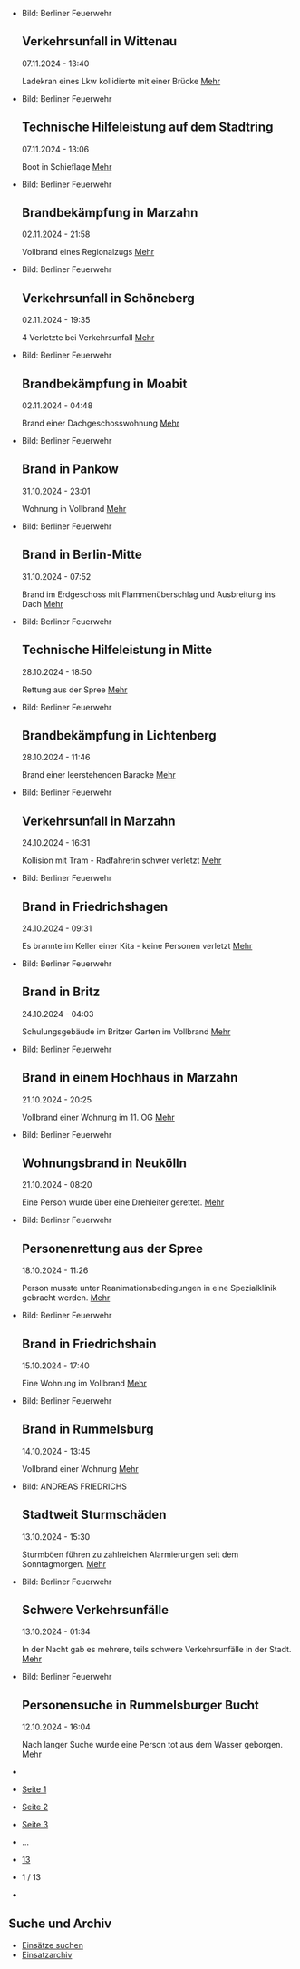 * Bild: Berliner Feuerwehr

  Verkehrsunfall in Wittenau
  ----------

   07.11.2024 - 13:40

   Ladekran eines Lkw kollidierte mit einer Brücke
  [Mehr](https://www.berliner-feuerwehr.de/aktuelles/einsaetze/verkehrsunfall-in-wittenau-1-4698/)

* Bild: Berliner Feuerwehr

  Technische Hilfeleistung auf dem Stadtring
  ----------

   07.11.2024 - 13:06

   Boot in Schieflage
  [Mehr](https://www.berliner-feuerwehr.de/aktuelles/einsaetze/technische-hilfeleistung-auf-dem-stadtring-4697/)

* Bild: Berliner Feuerwehr

  Brandbekämpfung in Marzahn
  ----------

   02.11.2024 - 21:58

   Vollbrand eines Regionalzugs
  [Mehr](https://www.berliner-feuerwehr.de/aktuelles/einsaetze/brandbekaempfung-in-marzahn-4695/)

* Bild: Berliner Feuerwehr

  Verkehrsunfall in Schöneberg
  ----------

   02.11.2024 - 19:35

   4 Verletzte bei Verkehrsunfall
  [Mehr](https://www.berliner-feuerwehr.de/aktuelles/einsaetze/verkehrsunfall-in-schoeneberg-2-4694/)

* Bild: Berliner Feuerwehr

  Brandbekämpfung in Moabit
  ----------

   02.11.2024 - 04:48

   Brand einer Dachgeschosswohnung
  [Mehr](https://www.berliner-feuerwehr.de/aktuelles/einsaetze/brandbekaempfung-in-moabit-1-4693/)

* Bild: Berliner Feuerwehr

  Brand in Pankow
  ----------

   31.10.2024 - 23:01

   Wohnung in Vollbrand
  [Mehr](https://www.berliner-feuerwehr.de/aktuelles/einsaetze/brand-in-pankow-6-4691/)

* Bild: Berliner Feuerwehr

  Brand in Berlin-Mitte
  ----------

   31.10.2024 - 07:52

   Brand im Erdgeschoss mit Flammenüberschlag und Ausbreitung ins Dach
  [Mehr](https://www.berliner-feuerwehr.de/aktuelles/einsaetze/brand-in-mitte-10-4688/)

* Bild: Berliner Feuerwehr

  Technische Hilfeleistung in Mitte
  ----------

   28.10.2024 - 18:50

   Rettung aus der Spree
  [Mehr](https://www.berliner-feuerwehr.de/aktuelles/einsaetze/technische-hilfeleistung-in-mitte-6-4687/)

* Bild: Berliner Feuerwehr

  Brandbekämpfung in Lichtenberg
  ----------

   28.10.2024 - 11:46

   Brand einer leerstehenden Baracke
  [Mehr](https://www.berliner-feuerwehr.de/aktuelles/einsaetze/brandbekaempfung-in-lichtenberg-4686/)

* Bild: Berliner Feuerwehr

  Verkehrsunfall in Marzahn
  ----------

   24.10.2024 - 16:31

   Kollision mit Tram - Radfahrerin schwer verletzt
  [Mehr](https://www.berliner-feuerwehr.de/aktuelles/einsaetze/verkehrsunfall-in-marzahn-2-4685/)

* Bild: Berliner Feuerwehr

  Brand in Friedrichshagen
  ----------

   24.10.2024 - 09:31

   Es brannte im Keller einer Kita - keine Personen verletzt
  [Mehr](https://www.berliner-feuerwehr.de/aktuelles/einsaetze/brand-in-friedrichshagen-2-4684/)

* Bild: Berliner Feuerwehr

  Brand in Britz
  ----------

   24.10.2024 - 04:03

   Schulungsgebäude im Britzer Garten im Vollbrand
  [Mehr](https://www.berliner-feuerwehr.de/aktuelles/einsaetze/brand-in-britz-3-4683/)

* Bild: Berliner Feuerwehr

  Brand in einem Hochhaus in Marzahn
  ----------

   21.10.2024 - 20:25

   Vollbrand einer Wohnung im 11. OG
  [Mehr](https://www.berliner-feuerwehr.de/aktuelles/einsaetze/brand-in-einem-hochhaus-in-marzahn-4682/)

* Bild: Berliner Feuerwehr

  Wohnungsbrand in Neukölln
  ----------

   21.10.2024 - 08:20

   Eine Person wurde über eine Drehleiter gerettet.
  [Mehr](https://www.berliner-feuerwehr.de/aktuelles/einsaetze/wohnungsbrand-in-neukoelln-3-4681/)

* Bild: Berliner Feuerwehr

  Personenrettung aus der Spree
  ----------

   18.10.2024 - 11:26

   Person musste unter Reanimationsbedingungen in eine Spezialklinik gebracht werden.
  [Mehr](https://www.berliner-feuerwehr.de/aktuelles/einsaetze/personenrettung-aus-der-spree-4680/)

* Bild: Berliner Feuerwehr

  Brand in Friedrichshain
  ----------

   15.10.2024 - 17:40

   Eine Wohnung im Vollbrand
  [Mehr](https://www.berliner-feuerwehr.de/aktuelles/einsaetze/brand-in-friedrichshain-6-4678/)

* Bild: Berliner Feuerwehr

  Brand in Rummelsburg
  ----------

   14.10.2024 - 13:45

   Vollbrand einer Wohnung
  [Mehr](https://www.berliner-feuerwehr.de/aktuelles/einsaetze/brand-in-rummelsburg-4-4677/)

* Bild: ANDREAS FRIEDRICHS

  Stadtweit Sturmschäden
  ----------

   13.10.2024 - 15:30

   Sturmböen führen zu zahlreichen Alarmierungen seit dem Sonntagmorgen.
  [Mehr](https://www.berliner-feuerwehr.de/aktuelles/einsaetze/stadtweit-sturmschaeden-4676/)

* Bild: Berliner Feuerwehr

  Schwere Verkehrsunfälle
  ----------

   13.10.2024 - 01:34

   In der Nacht gab es mehrere, teils schwere Verkehrsunfälle in der Stadt.
  [Mehr](https://www.berliner-feuerwehr.de/aktuelles/einsaetze/schwere-verkehrsunfaelle-4675/)

* Bild: Berliner Feuerwehr

  Personensuche in Rummelsburger Bucht
  ----------

   12.10.2024 - 16:04

   Nach langer Suche wurde eine Person tot aus dem Wasser geborgen.
  [Mehr](https://www.berliner-feuerwehr.de/aktuelles/einsaetze/personenrettung-in-rummelsburger-bucht-4674/)

* []()
* [Seite 1](https://www.berliner-feuerwehr.de/aktuelles/einsaetze/1/)
* [Seite 2](https://www.berliner-feuerwehr.de/aktuelles/einsaetze/2/)
* [Seite 3](https://www.berliner-feuerwehr.de/aktuelles/einsaetze/3/)
* …
* [13](https://www.berliner-feuerwehr.de/aktuelles/einsaetze/13/)
* 1 / 13
* [](https://www.berliner-feuerwehr.de/aktuelles/einsaetze/2/)

Suche und Archiv
----------

* [Einsätze suchen](https://www.berliner-feuerwehr.de/aktuelles/einsaetze/einsatzsuche/)
* [Einsatzarchiv](https://www.berliner-feuerwehr.de/aktuelles/einsaetze/einsatzarchiv/)
